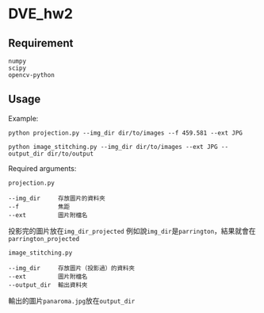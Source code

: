 # DVE_hw2

## Requirement
```
numpy
scipy
opencv-python
```

## Usage
Example:
```
python projection.py --img_dir dir/to/images --f 459.581 --ext JPG

python image_stitching.py --img_dir dir/to/images --ext JPG --output_dir dir/to/output
```
Required arguments:
```
projection.py

--img_dir     存放圖片的資料夾
--f           焦距
--ext         圖片附檔名
```
投影完的圖片放在`img_dir_projected`
例如說`img_dir`是`parrington`，結果就會在`parrington_projected`

```
image_stitching.py

--img_dir     存放圖片（投影過）的資料夾
--ext         圖片附檔名
--output_dir  輸出資料夾
```

輸出的圖片`panaroma.jpg`放在`output_dir`
